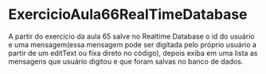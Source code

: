 # ExercicioAula66RealTimeDatabase

A partir do exercício da aula 65 salve no Realtime Database o id
do usuário e uma mensagem(essa mensagem pode ser
digitada pelo próprio usuário a partir de um editText ou fixa
direto no código), depois exiba em uma lista as mensagens
que usuário digitou e que foram salvas no banco de dados.
